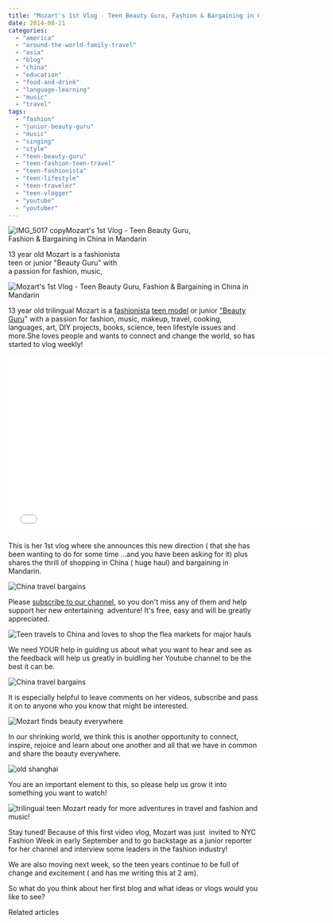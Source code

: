 ```yaml
---
title: "Mozart's 1st Vlog - Teen Beauty Guru, Fashion & Bargaining in China in Mandarin"
date: 2014-08-21
categories: 
  - "america"
  - "around-the-world-family-travel"
  - "asia"
  - "blog"
  - "china"
  - "education"
  - "food-and-drink"
  - "language-learning"
  - "music"
  - "travel"
tags: 
  - "fashion"
  - "junior-beauty-guru"
  - "music"
  - "singing"
  - "style"
  - "teen-beauty-guru"
  - "teen-fashion-teen-travel"
  - "teen-fashionista"
  - "teen-lifestyle"
  - "teen-traveler"
  - "teen-vlogger"
  - "youtube"
  - "youtuber"
---
```


![IMG_5017 copy](https://pub-ac94b3f306b24c0dba4238943c97f2e1.r2.dev/6a00e5502a9507883301b7c6cfea1c970b.jpg)Mozart's 1st Vlog - Teen Beauty Guru,  
Fashion & Bargaining in China in Mandarin  
  
13 year old Mozart is a fashionista  
teen or junior "Beauty Guru" with  
a passion for fashion, music,

<!--more-->  
![Mozart's 1st Vlog - Teen Beauty Guru, Fashion & Bargaining in China in Mandarin](https://pub-ac94b3f306b24c0dba4238943c97f2e1.r2.dev/6a00e5502a9507883301a511fa5dfa970c.png)  
  
13 year old trilingual Mozart is a [fashionista](https://pub-ac94b3f306b24c0dba4238943c97f2e1.r2.dev/2009/05/how-to-be-a-world-traveling-fashionista.html "fashionista world traveling kid") [teen model](https://pub-ac94b3f306b24c0dba4238943c97f2e1.r2.dev/2013/01/how-my-almost-teen-became-a-model-.html "teen model ") or junior ["Beauty Guru](https://pub-ac94b3f306b24c0dba4238943c97f2e1.r2.dev/2013/01/how-my-almost-teen-became-a-model-.html "Beauty guru teen singer Mozart pop star")" with a passion for fashion, music, makeup, travel, cooking, languages, art, DIY projects, books, science, teen lifestyle issues and more.She loves people and wants to connect and change the world, so has started to vlog weekly!  
  

<iframe allowfullscreen frameborder="0" height="360" src="//www.youtube.com/embed/un95ND8Uasc?list=UUcMwuQFsEJfOct29ZTa0v8w" width="640"><fieldset class="zemanta-related"><legend class="zemanta-related-title">Related articles</legend> <div class="zemanta-article-ul zemanta-article-ul-image" style="margin: 0; padding: 0; overflow: hidden;"> <div class="zemanta-article-ul-li-image zemanta-article-ul-li" style="padding: 0; background: none; list-style: none; display: block; float: left; vertical-align: top; text-align: left; width: 84px; font-size: 11px; margin: 2px 10px 10px 2px;"><a href="https://pub-ac94b3f306b24c0dba4238943c97f2e1.r2.dev/2014/08/cute-teen-clothes-shopping-haul.html" style="box-shadow: 0px 0px 4px #999; padding: 2px; display: block; border-radius: 2px; text-decoration: none;" target="_blank"><img alt="" src="http://i.zemanta.com/290089499_80_80.jpg" style="padding: 0; margin: 0; border: 0; display: block; width: 80px; max-width: 100%;" /></a><a href="https://pub-ac94b3f306b24c0dba4238943c97f2e1.r2.dev/2014/08/cute-teen-clothes-shopping-haul.html" style="display: block; overflow: hidden; text-decoration: none; line-height: 12pt; height: 80px; padding: 5px 2px 0 2px;" target="_blank">Cute Teen Clothes Shopping Haul</a></div> <div class="zemanta-article-ul-li-image zemanta-article-ul-li" style="padding: 0; background: none; list-style: none; display: block; float: left; vertical-align: top; text-align: left; width: 84px; font-size: 11px; margin: 2px 10px 10px 2px;"><a href="https://pub-ac94b3f306b24c0dba4238943c97f2e1.r2.dev/2012/06/why-learn-mandarin-in-tropical-asia-penang.html" style="box-shadow: 0px 0px 4px #999; padding: 2px; display: block; border-radius: 2px; text-decoration: none;" target="_blank"><img alt="" src="http://i.zemanta.com/94084671_80_80.jpg" style="padding: 0; margin: 0; border: 0; display: block; width: 80px; max-width: 100%;" /></a><a href="https://pub-ac94b3f306b24c0dba4238943c97f2e1.r2.dev/2012/06/why-learn-mandarin-in-tropical-asia-penang.html" style="display: block; overflow: hidden; text-decoration: none; line-height: 12pt; height: 80px; padding: 5px 2px 0 2px;" target="_blank">Why Learn Mandarin in Tropical Asia - Penang</a></div> <div class="zemanta-article-ul-li-image zemanta-article-ul-li" style="padding: 0; background: none; list-style: none; display: block; float: left; vertical-align: top; text-align: left; width: 84px; font-size: 11px; margin: 2px 10px 10px 2px;"><a href="https://pub-ac94b3f306b24c0dba4238943c97f2e1.r2.dev/2014/03/mozart-beautiful-teen-singer-songwriter-musician.html" style="box-shadow: 0px 0px 4px #999; padding: 2px; display: block; border-radius: 2px; text-decoration: none;" target="_blank"><img alt="" src="http://i.zemanta.com/255447587_80_80.jpg" style="padding: 0; margin: 0; border: 0; display: block; width: 80px; max-width: 100%;" /></a><a href="https://pub-ac94b3f306b24c0dba4238943c97f2e1.r2.dev/2014/03/mozart-beautiful-teen-singer-songwriter-musician.html" style="display: block; overflow: hidden; text-decoration: none; line-height: 12pt; height: 80px; padding: 5px 2px 0 2px;" target="_blank">Mozart - Beautiful Teen Singer, Songwriter, Musician</a></div> <div class="zemanta-article-ul-li-image zemanta-article-ul-li" style="padding: 0; background: none; list-style: none; display: block; float: left; vertical-align: top; text-align: left; width: 84px; font-size: 11px; margin: 2px 10px 10px 2px;"><a href="https://pub-ac94b3f306b24c0dba4238943c97f2e1.r2.dev/2014/07/makeup-artist-terri-tomlinson-gives-mozart-pop-star-look.html" style="box-shadow: 0px 0px 4px #999; padding: 2px; display: block; border-radius: 2px; text-decoration: none;" target="_blank"><img alt="" src="http://i.zemanta.com/284160813_80_80.jpg" style="padding: 0; margin: 0; border: 0; display: block; width: 80px; max-width: 100%;" /></a><a href="https://pub-ac94b3f306b24c0dba4238943c97f2e1.r2.dev/2014/07/makeup-artist-terri-tomlinson-gives-mozart-pop-star-look.html" style="display: block; overflow: hidden; text-decoration: none; line-height: 12pt; height: 80px; padding: 5px 2px 0 2px;" target="_blank">Makeup Artist Terri Tomlinson Gives Mozart Pop-Star Look</a></div> <div class="zemanta-article-ul-li-image zemanta-article-ul-li" style="padding: 0; background: none; list-style: none; display: block; float: left; vertical-align: top; text-align: left; width: 84px; font-size: 11px; margin: 2px 10px 10px 2px;"><a href="https://pub-ac94b3f306b24c0dba4238943c97f2e1.r2.dev/2013/09/the-most-well-traveled-child-in-the-whole-world.html" style="box-shadow: 0px 0px 4px #999; padding: 2px; display: block; border-radius: 2px; text-decoration: none;" target="_blank"><img alt="" src="http://i.zemanta.com/207027430_80_80.jpg" style="padding: 0; margin: 0; border: 0; display: block; width: 80px; max-width: 100%;" /></a><a href="https://pub-ac94b3f306b24c0dba4238943c97f2e1.r2.dev/2013/09/the-most-well-traveled-child-in-the-whole-world.html" style="display: block; overflow: hidden; text-decoration: none; line-height: 12pt; height: 80px; padding: 5px 2px 0 2px;" target="_blank">The Most Well-Traveled Child in the Whole World</a></div> <div class="zemanta-article-ul-li-image zemanta-article-ul-li" style="padding: 0; background: none; list-style: none; display: block; float: left; vertical-align: top; text-align: left; width: 84px; font-size: 11px; margin: 2px 10px 10px 2px;"><a href="https://pub-ac94b3f306b24c0dba4238943c97f2e1.r2.dev/2013/05/bhutan-travel.html" style="box-shadow: 0px 0px 4px #999; padding: 2px; display: block; border-radius: 2px; text-decoration: none;" target="_blank"><img alt="" src="http://i.zemanta.com/172279853_80_80.jpg" style="padding: 0; margin: 0; border: 0; display: block; width: 80px; max-width: 100%;" /></a><a href="https://pub-ac94b3f306b24c0dba4238943c97f2e1.r2.dev/2013/05/bhutan-travel.html" style="display: block; overflow: hidden; text-decoration: none; line-height: 12pt; height: 80px; padding: 5px 2px 0 2px;" target="_blank">Bhutan Travel</a></div> <div class="zemanta-article-ul-li-image zemanta-article-ul-li" style="padding: 0; background: none; list-style: none; display: block; float: left; vertical-align: top; text-align: left; width: 84px; font-size: 11px; margin: 2px 10px 10px 2px;"><a href="https://pub-ac94b3f306b24c0dba4238943c97f2e1.r2.dev/2013/09/best-classes-or-tutor-for-spanish-english-or-mandarin-in-penang.html" style="box-shadow: 0px 0px 4px #999; padding: 2px; display: block; border-radius: 2px; text-decoration: none;" target="_blank"><img alt="" src="http://i.zemanta.com/200358711_80_80.jpg" style="padding: 0; margin: 0; border: 0; display: block; width: 80px; max-width: 100%;" /></a><a href="https://pub-ac94b3f306b24c0dba4238943c97f2e1.r2.dev/2013/09/best-classes-or-tutor-for-spanish-english-or-mandarin-in-penang.html" style="display: block; overflow: hidden; text-decoration: none; line-height: 12pt; height: 80px; padding: 5px 2px 0 2px;" target="_blank">Best Classes or Tutor for Spanish, English or Mandarin in Penang</a></div> <div class="zemanta-article-ul-li-image zemanta-article-ul-li" style="padding: 0; background: none; list-style: none; display: block; float: left; vertical-align: top; text-align: left; width: 84px; font-size: 11px; margin: 2px 10px 10px 2px;"><a href="https://pub-ac94b3f306b24c0dba4238943c97f2e1.r2.dev/2013/12/kid-world-citizens-inspiring-speech-at-global-education-conference.html" style="box-shadow: 0px 0px 4px #999; padding: 2px; display: block; border-radius: 2px; text-decoration: none;" target="_blank"><img alt="" src="http://i.zemanta.com/229039421_80_80.jpg" style="padding: 0; margin: 0; border: 0; display: block; width: 80px; max-width: 100%;" /></a><a href="https://pub-ac94b3f306b24c0dba4238943c97f2e1.r2.dev/2013/12/kid-world-citizens-inspiring-speech-at-global-education-conference.html" style="display: block; overflow: hidden; text-decoration: none; line-height: 12pt; height: 80px; padding: 5px 2px 0 2px;" target="_blank">Kid World Citizen&#39;s Inspiring Speech at Global Education Conference</a></div> <div class="zemanta-article-ul-li-image zemanta-article-ul-li" style="padding: 0; background: none; list-style: none; display: block; float: left; vertical-align: top; text-align: left; width: 84px; font-size: 11px; margin: 2px 10px 10px 2px;"><a href="https://pub-ac94b3f306b24c0dba4238943c97f2e1.r2.dev/2014/05/how-and-why-take-your-kids-to-europe.html" style="box-shadow: 0px 0px 4px #999; padding: 2px; display: block; border-radius: 2px; text-decoration: none;" target="_blank"><img alt="" src="http://i.zemanta.com/273206581_80_80.jpg" style="padding: 0; margin: 0; border: 0; display: block; width: 80px; max-width: 100%;" /></a><a href="https://pub-ac94b3f306b24c0dba4238943c97f2e1.r2.dev/2014/05/how-and-why-take-your-kids-to-europe.html" style="display: block; overflow: hidden; text-decoration: none; line-height: 12pt; height: 80px; padding: 5px 2px 0 2px;" target="_blank">How and Why Take Your Kids to Europe</a></div> <div class="zemanta-article-ul-li-image zemanta-article-ul-li" style="padding: 0; background: none; list-style: none; display: block; float: left; vertical-align: top; text-align: left; width: 84px; font-size: 11px; margin: 2px 10px 10px 2px;"><a href="https://pub-ac94b3f306b24c0dba4238943c97f2e1.r2.dev/2014/07/best-cheap-thrill-in-sydney-travel-tip.html" style="box-shadow: 0px 0px 4px #999; padding: 2px; display: block; border-radius: 2px; text-decoration: none;" target="_blank"><img alt="" src="http://i.zemanta.com/285477111_80_80.jpg" style="padding: 0; margin: 0; border: 0; display: block; width: 80px; max-width: 100%;" /></a><a href="https://pub-ac94b3f306b24c0dba4238943c97f2e1.r2.dev/2014/07/best-cheap-thrill-in-sydney-travel-tip.html" style="display: block; overflow: hidden; text-decoration: none; line-height: 12pt; height: 80px; padding: 5px 2px 0 2px;" target="_blank">Best Cheap Thrill in Sydney - Travel Tip</a></div> </div> <br /><br /><br /></fieldset></iframe>

  
  
This is her 1st vlog where she announces this new direction ( that she has been wanting to do for some time ...and you have been asking for it) plus shares the thrill of shopping in China ( huge haul) and bargaining in Mandarin.  
  
![China travel bargains](https://pub-ac94b3f306b24c0dba4238943c97f2e1.r2.dev/6a00e5502a9507883301a511fa5e08970c.png)  
  
  
Please [subscribe to our channel](http://www.youtube.com/user/soultravelers3 "soultravelers3 youtube"), so you don't miss any of them and help support her new entertaining  adventure! It's free, easy and will be greatly appreciated.  
  
  
![Teen travels to China and loves to shop the flea markets for major hauls](https://pub-ac94b3f306b24c0dba4238943c97f2e1.r2.dev/6a00e5502a9507883301b7c6cff00a970b.png)  
  
We need YOUR help in guiding us about what you want to hear and see as the feedback will help us greatly in buidling her Youtube channel to be the best it can be.  
  
![China travel bargains](https://pub-ac94b3f306b24c0dba4238943c97f2e1.r2.dev/6a00e5502a9507883301a73e05b378970d.png)  
  
It is especially helpful to leave comments on her videos, subscribe and pass it on to anyone who you know that might be interested.  
  
![Mozart finds beauty everywhere](https://pub-ac94b3f306b24c0dba4238943c97f2e1.r2.dev/6a00e5502a9507883301a73e05b37d970d.png)  
  
In our shrinking world, we think this is another opportunity to connect, inspire, rejoice and learn about one another and all that we have in common and share the beauty everywhere.  
  
![old shanghai](https://pub-ac94b3f306b24c0dba4238943c97f2e1.r2.dev/6a00e5502a9507883301b7c6cff02f970b.png)  
  
  
You are an important element to this, so please help us grow it into something you want to watch!  
  
![trilingual teen Mozart ready for more adventures in travel and fashion and music!](https://pub-ac94b3f306b24c0dba4238943c97f2e1.r2.dev/6a00e5502a9507883301b7c6cff063970b.png)  
  
Stay tuned! Because of this first video vlog, Mozart was just  invited to NYC Fashion Week in early September and to go backstage as a junior reporter for her channel and interview some leaders in the fashion industry!  
  
We are also moving next week, so the teen years continue to be full of change and excitement ( and has me writing this at 2 am).  
  
So what do you think about her first blog and what ideas or vlogs would you like to see?

Related articles

